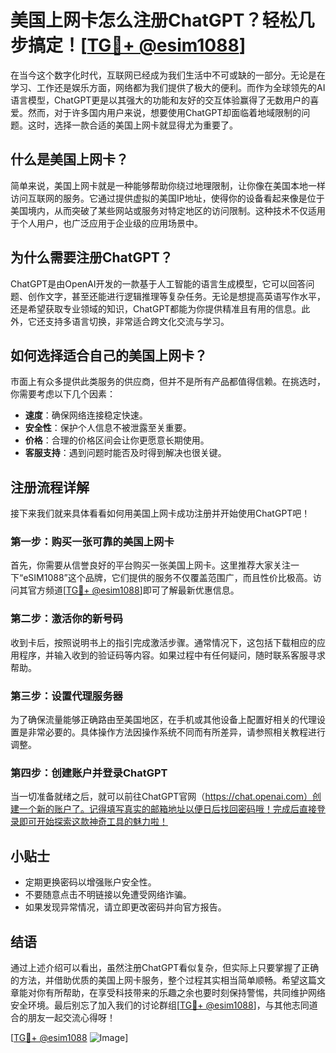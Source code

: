 # 美国上网卡怎么注册ChatGPT？轻松几步搞定！[[TG💪+ @esim1088](https://t.me/s/esim1088)]

在当今这个数字化时代，互联网已经成为我们生活中不可或缺的一部分。无论是在学习、工作还是娱乐方面，网络都为我们提供了极大的便利。而作为全球领先的AI语言模型，ChatGPT更是以其强大的功能和友好的交互体验赢得了无数用户的喜爱。然而，对于许多国内用户来说，想要使用ChatGPT却面临着地域限制的问题。这时，选择一款合适的美国上网卡就显得尤为重要了。

## 什么是美国上网卡？

简单来说，美国上网卡就是一种能够帮助你绕过地理限制，让你像在美国本地一样访问互联网的服务。它通过提供虚拟的美国IP地址，使得你的设备看起来像是位于美国境内，从而突破了某些网站或服务对特定地区的访问限制。这种技术不仅适用于个人用户，也广泛应用于企业级的应用场景中。

## 为什么需要注册ChatGPT？

ChatGPT是由OpenAI开发的一款基于人工智能的语言生成模型，它可以回答问题、创作文字，甚至还能进行逻辑推理等复杂任务。无论是想提高英语写作水平，还是希望获取专业领域的知识，ChatGPT都能为你提供精准且有用的信息。此外，它还支持多语言切换，非常适合跨文化交流与学习。

## 如何选择适合自己的美国上网卡？

市面上有众多提供此类服务的供应商，但并不是所有产品都值得信赖。在挑选时，你需要考虑以下几个因素：
- **速度**：确保网络连接稳定快速。
- **安全性**：保护个人信息不被泄露至关重要。
- **价格**：合理的价格区间会让你更愿意长期使用。
- **客服支持**：遇到问题时能否及时得到解决也很关键。

## 注册流程详解

接下来我们就来具体看看如何用美国上网卡成功注册并开始使用ChatGPT吧！

### 第一步：购买一张可靠的美国上网卡
首先，你需要从信誉良好的平台购买一张美国上网卡。这里推荐大家关注一下“eSIM1088”这个品牌，它们提供的服务不仅覆盖范围广，而且性价比极高。访问其官方频道[[TG💪+ @esim1088](https://t.me/s/esim1088)]即可了解最新优惠信息。

### 第二步：激活你的新号码
收到卡后，按照说明书上的指引完成激活步骤。通常情况下，这包括下载相应的应用程序，并输入收到的验证码等内容。如果过程中有任何疑问，随时联系客服寻求帮助。

### 第三步：设置代理服务器
为了确保流量能够正确路由至美国地区，在手机或其他设备上配置好相关的代理设置是非常必要的。具体操作方法因操作系统不同而有所差异，请参照相关教程进行调整。

### 第四步：创建账户并登录ChatGPT
当一切准备就绪之后，就可以前往ChatGPT官网（https://chat.openai.com）创建一个新的账户了。记得填写真实的邮箱地址以便日后找回密码哦！完成后直接登录即可开始探索这款神奇工具的魅力啦！

## 小贴士

- 定期更换密码以增强账户安全性。
- 不要随意点击不明链接以免遭受网络诈骗。
- 如果发现异常情况，请立即更改密码并向官方报告。

## 结语

通过上述介绍可以看出，虽然注册ChatGPT看似复杂，但实际上只要掌握了正确的方法，并借助优质的美国上网卡服务，整个过程其实相当简单顺畅。希望这篇文章能对你有所帮助，在享受科技带来的乐趣之余也要时刻保持警惕，共同维护网络安全环境。最后别忘了加入我们的讨论群组[[TG💪+ @esim1088](https://t.me/s/esim1088)]，与其他志同道合的朋友一起交流心得呀！

[[TG💪+ @esim1088](https://t.me/s/esim1088) ![Image](https://i.postimg.cc/4NQfJmqS/Snipaste-2025-05-13-00-14-12.png)]